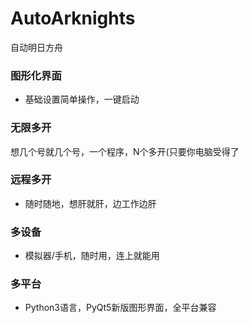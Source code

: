 # AutoArknights
自动明日方舟
### 图形化界面
- 基础设置简单操作，一键启动
### 无限多开
想几个号就几个号，一个程序，N个多开(只要你电脑受得了
### 远程多开
- 随时随地，想肝就肝，边工作边肝
### 多设备
- 模拟器/手机，随时用，连上就能用
### 多平台
- Python3语言，PyQt5新版图形界面，全平台兼容
